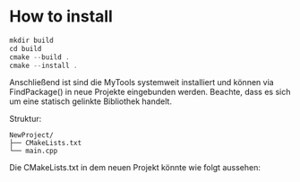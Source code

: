 # How to install

```C++
mkdir build
cd build
cmake --build .
cmake --install .

```

Anschließend ist sind die MyTools systemweit installiert und können via FindPackage()
in neue Projekte eingebunden werden.
Beachte, dass es sich um eine statisch gelinkte Bibliothek handelt.


Struktur:
```
NewProject/
├── CMakeLists.txt
└── main.cpp
```


Die CMakeLists.txt in dem neuen Projekt könnte wie folgt aussehen:


